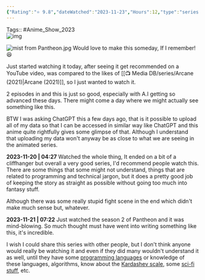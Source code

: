 ```yaml
---
{"Rating":"⭐ 9.8","dateWatched":"2023-11-23","Hours":12,"type":"series","subType":"Animated","title":"Pantheon","englishTitle":"Pantheon","year":"2022–2023","dataSource":"OMDbAPI","url":"https://www.imdb.com/title/tt11680642/","id":"tt11680642","genres":["Animation","Action","Drama"],"studios":["AMC+"],"episodes":18,"duration":"45 min","onlineRating":8.3,"actors":["Katie Chang","Paul Dano","Aaron Eckhart"],"image":"https://m.media-amazon.com/images/M/MV5BYWRiZGUyNWYtOGQ0Ny00YWY3LWIwN2MtYjhhMmExNDE3YzY4XkEyXkFqcGdeQXVyMTM1MTE1NDMx._V1_SX300.jpg","released":true,"streamingServices":null,"airing":false,"airedFrom":"01/09/2022","airedTo":"unknown","watched":true,"lastWatched":"2023-11-21","personalRating":9.8,"tags":["mediaDB/tv/series"],"dg-publish":true,"status":"🟢 watched","permalink":"/media-db/series/pantheon-2022-2023/","dgPassFrontmatter":true,"noteIcon":"3","created":"2023-11-19T09:44:57.499+05:30","updated":"2023-12-26T12:20:23.430+05:30"}
---
```


Tags:: #Anime_Show_2023  
![img](https://m.media-amazon.com/images/M/MV5BYWRiZGUyNWYtOGQ0Ny00YWY3LWIwN2MtYjhhMmExNDE3YzY4XkEyXkFqcGdeQXVyMTM1MTE1NDMx._V1_SX300.jpg)

![mist from Pantheon.jpg](/img/user/Resources/%F0%9F%93%81%20Files/%F0%9F%93%B8Images/mist%20from%20Pantheon.jpg)
Would love to make this someday, If I remember! 😆

Just started watching it today, after seeing it get recommended on a YouTube video, was compared to the likes of [[📺 Media DB/series/Arcane (2021)\|Arcane (2021)]], so I just wanted to watch it.

2 episodes in and this is just so good, especially with A.I getting so advanced these days. There might come a day where we might actually see something like this.

BTW I was asking ChatGPT this a few days ago, that is it possible to upload all of my data so that I can be accessed in similar way like ChatGPT and this anime quite rightfully gives some glimpse of that. Although I understand that uploading my data won't anyway be as close to what we are seeing in the animated series.

**2023-11-20 | 04:27**
Watched the whole thing, It ended on a bit of a cliffhanger but overall a very good series, I'd recommend people watch this. There are some things that some might not understand, things that are related to programming and technical jargon, but it does a pretty good job of keeping the story as straight as possible without going too much into fantasy stuff.

Although there was some really stupid fight scene in the end which didn't make much sense but, whatever.

**2023-11-21 | 07:22**
Just watched the season 2 of Pantheon and it was mind-blowing. So much thought must have went into writing something like this, it's incredible.

I wish I could share this series with other people, but I don't think anyone would really be watching it and even if they did many wouldn't understand it as well, until they have some [programming languages](https://en.wikipedia.org/wiki/Assembly_language) or knowledge of these languages, algorithms, know about the [Kardashev scale](https://en.wikipedia.org/wiki/Kardashev_scale), some [sci-fi stuff](https://en.wikipedia.org/wiki/Laser_propulsion), etc.